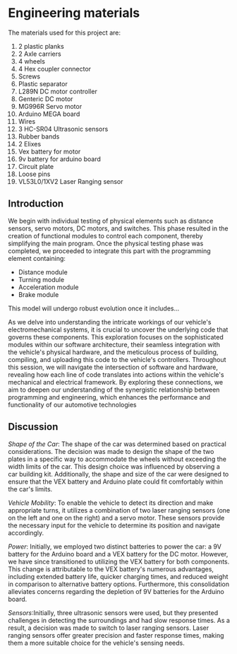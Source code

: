 Engineering materials
====
The materials used for this project are:

1. 2 plastic planks
2. 2 Axle carriers
3. 4 wheels
4. 4 Hex coupler connector
5. Screws
6. Plastic separator
7. L289N DC motor controller
8. Genteric DC motor
9. MG996R Servo motor
10. Arduino MEGA board
11. Wires
12. 3 HC-SR04 Ultrasonic sensors
13. Rubber bands
14. 2 Elixes
15. Vex battery for motor  
16. 9v battery for arduino board
17. Circuit plate
18. Loose pins
19. VL53L0/1XV2 Laser Ranging sensor 



## Introduction
We begin with individual testing of physical elements such as distance sensors, servo motors, DC motors, and switches. This phase resulted in the creation of functional modules to control each component, thereby simplifying the main program.
Once the physical testing phase was completed, we proceeded to integrate this part with the programming element containing:
+ Distance module
+ Turning module
+ Acceleration module
+ Brake module

This model will undergo robust evolution once it includes...

As we delve into understanding the intricate workings of our vehicle's electromechanical systems, it is crucial to uncover the underlying code that governs these components. This exploration focuses on the sophisticated modules within our software architecture, their seamless integration with the vehicle's physical hardware, and the meticulous process of building, compiling, and uploading this code to the vehicle's controllers.
Throughout this session, we will navigate the intersection of software and hardware, revealing how each line of code translates into actions within the vehicle's mechanical and electrical framework. By exploring these connections, we aim to deepen our understanding of the synergistic relationship between programming and engineering, which enhances the performance and functionality of our automotive technologies


## Discussion
_Shape of the Car_: The shape of the car was determined based on practical considerations. The decision was made to design the shape of the two plates in a specific way to accommodate the wheels without exceeding the width limits of the car. This design choice was influenced by observing a car building kit. Additionally, the shape and size of the car were designed to ensure that the VEX battery and Arduino plate could fit comfortably within the car's limits.

_Vehicle Mobility_: To enable the vehicle to detect its direction and make appropriate turns, it utilizes a combination of two laser ranging sensors (one on the left and one on the right) and a servo motor. These sensors provide the necessary input for the vehicle to determine its position and navigate accordingly.

_Power_: Initially, we employed two distinct batteries to power the car: a 9V battery for the Arduino board and a VEX battery for the DC motor. However, we have since transitioned to utilizing the VEX battery for both components. This change is attributable to the VEX battery's numerous advantages, including extended battery life, quicker charging times, and reduced weight in comparison to alternative battery options. Furthermore, this consolidation alleviates concerns regarding the depletion of 9V batteries for the Arduino board. 

_Sensors_:Initially, three ultrasonic sensors were used, but they presented challenges in detecting the surroundings and had slow response times. As a result, a decision was made to switch to laser ranging sensors. Laser ranging sensors offer greater precision and faster response times, making them a more suitable choice for the vehicle's sensing needs.
